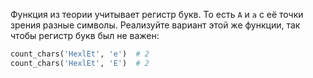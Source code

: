 Функция из теории учитывает регистр букв. То есть `A` и `a` с её точки зрения разные символы. Реализуйте вариант этой же функции, так чтобы регистр букв был не важен:

```python
count_chars('HexlEt', 'e')  # 2
count_chars('HexlEt', 'E')  # 2
```
